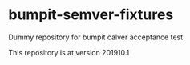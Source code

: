 # bumpit-semver-fixtures
Dummy repository for bumpit calver acceptance test

This repository is at version 201910.1


